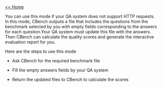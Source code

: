 [<< Home](https://github.com/aorogat/CBench/)


You can use this mode if your QA  system does not support HTTP requests. In this mode,  CBench outputs a file that includes the questions from the benchmark selected by you with empty fields corresponding to the answers for each question.Your QA system must update this file with the answers. Then CBench can calculate the quality scores and generate the interactive evaluation report for you.

Here are the steps to use this mode
* Ask CBench for the required benchmark file

* Fill the empty answers fields by your QA system

* Return the updated files to CBench to calculate the scores
